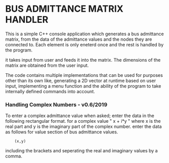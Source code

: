 # BUS ADMITTANCE MATRIX HANDLER

This is a simple C++ console application which generates a bus admittance matrix, from the data of the admittance values and the nodes they are connected to. Each element is only eneterd once and the
rest is handled by the program.

it takes input from user and feeds it into the matrix. The dimensions of the matrix are obtained from the user input. 

The code contains multiple implementations that can be used for purposes other than its own like, generating a 2D vector 
at runtime based on user input, implementing a menu function and the ability of the program to take internally defined
commands into account. 

### Handling Complex Numbers - v0.6/2019
To enter a complex admittance value when asked; enter the data in the
following rectangular format.
for a complex value " x + i*y " where x is the real part and y is the imaginary part of the complex number. enter the data as follows for value section of bus admittance values.

        (x,y)

including the brackets and seperating the real and imaginary values by a comma.